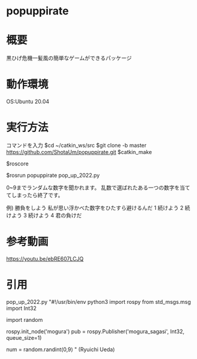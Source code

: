 # popuppirate

# 概要
黒ひげ危機一髪風の簡単なゲームができるパッケージ

# 動作環境
OS:Ubuntu 20.04
          
# 実行方法

コマンドを入力
$cd ~/catkin_ws/src
$git clone -b master https://github.com/ShotaUm/popuppirate.git
$catkin_make

$roscore

$rosrun popuppirate pop_up_2022.py

0~9までランダムな数字を聞かれます。
乱数で選ばれたある一つの数字を当ててしまったら終了です。

例)
勝負をしよう
私が思い浮かべた数字をひたすら避けるんだ
1
続けよう
2
続けよう
3
続けよう
4
君の負けだ

# 参考動画
https://youtu.be/ebRE607LCJQ

# 引用
pop_up_2022.py
"#!/usr/bin/env python3
import rospy
from std_msgs.msg import Int32

import random

rospy.init_node('mogura')
pub = rospy.Publisher('mogura_sagasi', Int32, queue_size=1)

num = random.randint(0,9) "
(Ryuichi Ueda)
